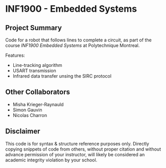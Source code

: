 # INF1900 - Embedded Systems

## Project Summary
Code for a robot that follows lines to complete a circuit, as part of the course *INF1900 Embedded Systems* at Polytechnique Montreal.

Features:
- Line-tracking algorithm
- USART transmission
- Infrared data transfer unsing the SIRC protocol

## Other Collaborators
- Misha Krieger-Raynauld
- Simon Gauvin
- Nicolas Charron

## Disclaimer
This code is for syntax & structure reference purposes only. Directly copying snippets of code from others, without proper citation and without advance permission of your instructor, will likely be considered an academic integrity violation by your school.
